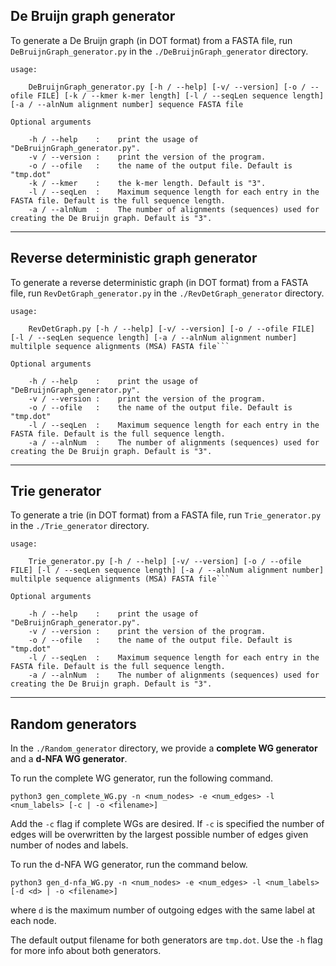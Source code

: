 ## De Bruijn graph generator

To generate a De Bruijn graph (in DOT format) from a FASTA file, run `DeBruijnGraph_generator.py` in the `./DeBruijnGraph_generator` directory.

```
usage: 

    DeBruijnGraph_generator.py [-h / --help] [-v/ --version] [-o / --ofile FILE] [-k / --kmer k-mer length] [-l / --seqLen sequence length] [-a / --alnNum alignment number] sequence FASTA file
```


```
Optional arguments

    -h / --help    :    print the usage of "DeBruijnGraph_generator.py".
    -v / --version :    print the version of the program.
    -o / --ofile   :    the name of the output file. Default is "tmp.dot"
    -k / --kmer    :    the k-mer length. Default is "3".
    -l / --seqLen  :    Maximum sequence length for each entry in the FASTA file. Default is the full sequence length.
    -a / --alnNum  :    The number of alignments (sequences) used for creating the De Bruijn graph. Default is "3".
```
---

## Reverse deterministic graph generator

To generate a reverse deterministic graph (in DOT format) from a FASTA file, run `RevDetGraph_generator.py` in the `./RevDetGraph_generator` directory.

```
usage: 

    RevDetGraph.py [-h / --help] [-v/ --version] [-o / --ofile FILE] [-l / --seqLen sequence length] [-a / --alnNum alignment number] multilple sequence alignments (MSA) FASTA file```
```


```
Optional arguments

    -h / --help    :    print the usage of "DeBruijnGraph_generator.py".
    -v / --version :    print the version of the program.
    -o / --ofile   :    the name of the output file. Default is "tmp.dot"
    -l / --seqLen  :    Maximum sequence length for each entry in the FASTA file. Default is the full sequence length.
    -a / --alnNum  :    The number of alignments (sequences) used for creating the De Bruijn graph. Default is "3".
```

---

## Trie generator

To generate a trie (in DOT format) from a FASTA file, run `Trie_generator.py` in the `./Trie_generator` directory.

```
usage: 

    Trie_generator.py [-h / --help] [-v/ --version] [-o / --ofile FILE] [-l / --seqLen sequence length] [-a / --alnNum alignment number] multilple sequence alignments (MSA) FASTA file```
```

```
Optional arguments

    -h / --help    :    print the usage of "DeBruijnGraph_generator.py".
    -v / --version :    print the version of the program.
    -o / --ofile   :    the name of the output file. Default is "tmp.dot"
    -l / --seqLen  :    Maximum sequence length for each entry in the FASTA file. Default is the full sequence length.
    -a / --alnNum  :    The number of alignments (sequences) used for creating the De Bruijn graph. Default is "3".
```

---


## Random generators
In the `./Random_generator` directory, we provide a __complete WG generator__ and a __d-NFA WG generator__.

To run the complete WG generator, run the following command.
```
python3 gen_complete_WG.py -n <num_nodes> -e <num_edges> -l <num_labels> [-c | -o <filename>] 
```
Add the `-c` flag if complete WGs are desired. If `-c` is specified the number of edges will be overwritten by the largest possible number of edges given number of nodes and labels. 

To run the d-NFA WG generator, run the command below.
```
python3 gen_d-nfa_WG.py -n <num_nodes> -e <num_edges> -l <num_labels> [-d <d> | -o <filename>] 
```
where `d` is the maximum number of outgoing edges with the same label at each node. 

The default output filename for both generators are `tmp.dot`. Use the `-h` flag for more info about both generators.
